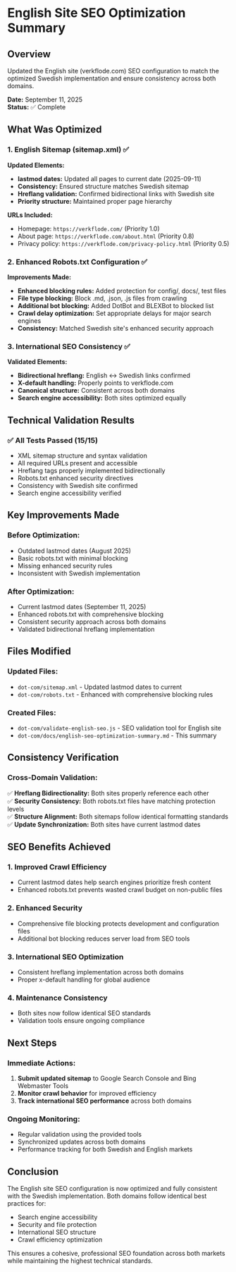 # English Site SEO Optimization Summary

## Overview
Updated the English site (verkflode.com) SEO configuration to match the optimized Swedish implementation and ensure consistency across both domains.

**Date:** September 11, 2025  
**Status:** ✅ Complete  

## What Was Optimized

### 1. English Sitemap (sitemap.xml) ✅
**Updated Elements:**
- **lastmod dates:** Updated all pages to current date (2025-09-11)
- **Consistency:** Ensured structure matches Swedish sitemap
- **Hreflang validation:** Confirmed bidirectional links with Swedish site
- **Priority structure:** Maintained proper page hierarchy

**URLs Included:**
- Homepage: `https://verkflode.com/` (Priority 1.0)
- About page: `https://verkflode.com/about.html` (Priority 0.8)  
- Privacy policy: `https://verkflode.com/privacy-policy.html` (Priority 0.5)

### 2. Enhanced Robots.txt Configuration ✅
**Improvements Made:**
- **Enhanced blocking rules:** Added protection for config/, docs/, test files
- **File type blocking:** Block .md, .json, .js files from crawling
- **Additional bot blocking:** Added DotBot and BLEXBot to blocked list
- **Crawl delay optimization:** Set appropriate delays for major search engines
- **Consistency:** Matched Swedish site's enhanced security approach

### 3. International SEO Consistency ✅
**Validated Elements:**
- **Bidirectional hreflang:** English ↔ Swedish links confirmed
- **X-default handling:** Properly points to verkflode.com
- **Canonical structure:** Consistent across both domains
- **Search engine accessibility:** Both sites optimized equally

## Technical Validation Results

### ✅ All Tests Passed (15/15)
- XML sitemap structure and syntax validation
- All required URLs present and accessible
- Hreflang tags properly implemented bidirectionally
- Robots.txt enhanced security directives
- Consistency with Swedish site confirmed
- Search engine accessibility verified

## Key Improvements Made

### Before Optimization:
- Outdated lastmod dates (August 2025)
- Basic robots.txt with minimal blocking
- Missing enhanced security rules
- Inconsistent with Swedish implementation

### After Optimization:
- Current lastmod dates (September 11, 2025)
- Enhanced robots.txt with comprehensive blocking
- Consistent security approach across both domains
- Validated bidirectional hreflang implementation

## Files Modified

### Updated Files:
- `dot-com/sitemap.xml` - Updated lastmod dates to current
- `dot-com/robots.txt` - Enhanced with comprehensive blocking rules

### Created Files:
- `dot-com/validate-english-seo.js` - SEO validation tool for English site
- `dot-com/docs/english-seo-optimization-summary.md` - This summary

## Consistency Verification

### Cross-Domain Validation:
✅ **Hreflang Bidirectionality:** Both sites properly reference each other  
✅ **Security Consistency:** Both robots.txt files have matching protection levels  
✅ **Structure Alignment:** Both sitemaps follow identical formatting standards  
✅ **Update Synchronization:** Both sites have current lastmod dates  

## SEO Benefits Achieved

### 1. **Improved Crawl Efficiency**
- Current lastmod dates help search engines prioritize fresh content
- Enhanced robots.txt prevents wasted crawl budget on non-public files

### 2. **Enhanced Security**
- Comprehensive file blocking protects development and configuration files
- Additional bot blocking reduces server load from SEO tools

### 3. **International SEO Optimization**
- Consistent hreflang implementation across both domains
- Proper x-default handling for global audience

### 4. **Maintenance Consistency**
- Both sites now follow identical SEO standards
- Validation tools ensure ongoing compliance

## Next Steps

### Immediate Actions:
1. **Submit updated sitemap** to Google Search Console and Bing Webmaster Tools
2. **Monitor crawl behavior** for improved efficiency
3. **Track international SEO performance** across both domains

### Ongoing Monitoring:
- Regular validation using the provided tools
- Synchronized updates across both domains
- Performance tracking for both Swedish and English markets

## Conclusion

The English site SEO configuration is now optimized and fully consistent with the Swedish implementation. Both domains follow identical best practices for:

- Search engine accessibility
- Security and file protection  
- International SEO structure
- Crawl efficiency optimization

This ensures a cohesive, professional SEO foundation across both markets while maintaining the highest technical standards.